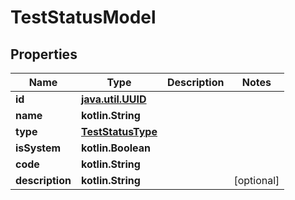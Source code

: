 
# TestStatusModel

## Properties
| Name | Type | Description | Notes |
| ------------ | ------------- | ------------- | ------------- |
| **id** | [**java.util.UUID**](java.util.UUID.md) |  |  |
| **name** | **kotlin.String** |  |  |
| **type** | [**TestStatusType**](TestStatusType.md) |  |  |
| **isSystem** | **kotlin.Boolean** |  |  |
| **code** | **kotlin.String** |  |  |
| **description** | **kotlin.String** |  |  [optional] |



